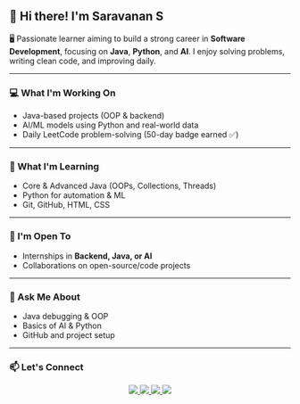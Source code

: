 ## 👋 Hi there! I'm Saravanan S

🖥️ Passionate learner aiming to build a strong career in **Software Development**, focusing on **Java**, **Python**, and **AI**. I enjoy solving problems, writing clean code, and improving daily.

---

### 💻 What I'm Working On
- Java-based projects (OOP & backend)
- AI/ML models using Python and real-world data
- Daily LeetCode problem-solving (50-day badge earned ✅)

---

### 🚀 What I'm Learning
- Core & Advanced Java (OOPs, Collections, Threads)
- Python for automation & ML
- Git, GitHub, HTML, CSS

---

### 🤝 I'm Open To
- Internships in **Backend, Java, or AI**
- Collaborations on open-source/code projects

---

### 💬 Ask Me About
- Java debugging & OOP
- Basics of AI & Python
- GitHub and project setup

---

### 📫 Let's Connect

<p align="center">
  <a href="https://www.linkedin.com/in/saravanan-s-8b7021259">
    <img src="https://img.shields.io/badge/LinkedIn-Saravanan--s-blue?style=for-the-badge&logo=linkedin" />
  </a>
  <a href="https://github.com/Saravanan10-11">
    <img src="https://img.shields.io/badge/GitHub-Saravanan10--11-black?style=for-the-badge&logo=github" />
  </a>
  <a href="https://leetcode.com/u/saravanan2003/">
    <img src="https://img.shields.io/badge/LeetCode-saravanan2003-orange?style=for-the-badge&logo=leetcode" />
  </a>
  <a href="https://saravanan10-11.github.io/saravanan-website/">
    <img src="https://img.shields.io/badge/Portfolio-Website-green?style=for-the-badge&logo=google-chrome" />
  </a>
</p>
